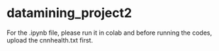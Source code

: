 # datamining_project2     
For the .ipynb file, please run it in colab and before running the codes, upload the cnnhealth.txt first. 
